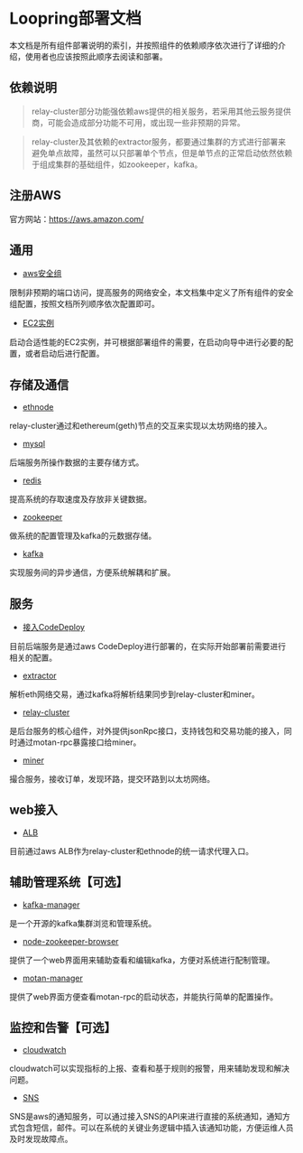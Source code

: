 # Loopring部署文档

本文档是所有组件部署说明的索引，并按照组件的依赖顺序依次进行了详细的介绍，使用者也应该按照此顺序去阅读和部署。

## 依赖说明

> relay-cluster部分功能强依赖aws提供的相关服务，若采用其他云服务提供商，可能会造成部分功能不可用，或出现一些非预期的异常。

> relay-cluster及其依赖的extractor服务，都要通过集群的方式进行部署来避免单点故障，虽然可以只部署单个节点，但是单节点的正常启动依然依赖于组成集群的基础组件，如zookeeper，kafka。

## 注册AWS

官方网站：https://aws.amazon.com/

## 通用

* [aws安全组](security_group_cn.md)

限制非预期的端口访问，提高服务的网络安全，本文档集中定义了所有组件的安全组配置，按照文档所列顺序依次配置即可。

* [EC2实例](new_ec2_cn.md)

启动合适性能的EC2实例，并可根据部署组件的需要，在启动向导中进行必要的配置，或者启动后进行配置。

## 存储及通信
* [ethnode](deploy_geth_cn.md)

relay-cluster通过和ethereum(geth)节点的交互来实现以太坊网络的接入。

* [mysql](deploy_mysql_cn.md)

后端服务所操作数据的主要存储方式。

* [redis](deploy_redis_cn.md)

提高系统的存取速度及存放非关键数据。

* [zookeeper](deploy_zookeeper_cn.md)

做系统的配置管理及kafka的元数据存储。

* [kafka](deploy_kafka_cn.md)

实现服务间的异步通信，方便系统解耦和扩展。

## 服务
* [接入CodeDeploy](codedeploy_cn.md)

目前后端服务是通过aws CodeDeploy进行部署的，在实际开始部署前需要进行相关的配置。

* [extractor](deploy_extractor_cn.md)

解析eth网络交易，通过kafka将解析结果同步到relay-cluster和miner。

* [relay-cluster](deploy_relay_cluster_cn.md)

是后台服务的核心组件，对外提供jsonRpc接口，支持钱包和交易功能的接入，同时通过motan-rpc暴露接口给miner。

* [miner](deploy_miner_cn.md)

撮合服务，接收订单，发现环路，提交环路到以太坊网络。

## web接入

* [ALB](deploy_alb_cn.md)

目前通过aws ALB作为relay-cluster和ethnode的统一请求代理入口。

## 辅助管理系统【可选】
* [kafka-manager](deploy_kafka_manager_cn.md)

是一个开源的kafka集群浏览和管理系统。

* [node-zookeeper-browser](deploy_zk_browser_cn.md)

提供了一个web界面用来辅助查看和编辑kafka，方便对系统进行配制管理。

* [motan-manager](deploy_motan_manager_cn.md)

提供了web界面方便查看motan-rpc的启动状态，并能执行简单的配置操作。

## 监控和告警【可选】
* [cloudwatch](cloudwatch_cn.md)

cloudwatch可以实现指标的上报、查看和基于规则的报警，用来辅助发现和解决问题。

* [SNS](sns_cn.md)

SNS是aws的通知服务，可以通过接入SNS的API来进行直接的系统通知，通知方式包含短信，邮件。可以在系统的关键业务逻辑中插入该通知功能，方便运维人员及时发现故障点。
